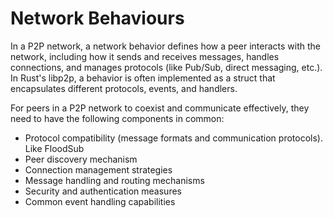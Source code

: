 # Network Behaviours

In a P2P network, a network behavior defines how a peer interacts with the network, including how it sends and receives messages, handles connections, and manages protocols (like Pub/Sub, direct messaging, etc.).
In Rust's libp2p, a behavior is often implemented as a struct that encapsulates different protocols, events, and handlers.

For peers in a P2P network to coexist and communicate effectively, they need to have the following components in common:

 - Protocol compatibility (message formats and communication protocols). Like FloodSub
 - Peer discovery mechanism
 - Connection management strategies
 - Message handling and routing mechanisms
 - Security and authentication measures
 - Common event handling capabilities